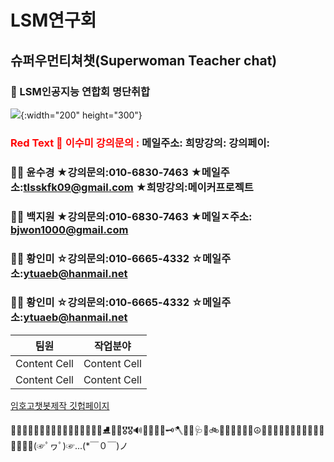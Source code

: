 # LSM연구회
## 슈퍼우먼티쳐챗(Superwoman Teacher chat)

### 🏤 LSM인공지능 연합회 명단취합

![](https://cdn.pixabay.com/photo/2014/04/03/11/55/robot-312566_960_720.png){:width="200" height="300"}


###  <span style="color:red">Red Text    👸 이수미 강의문의 :   </span>            메일주소:                    희망강의:                  강의페이: 

### 👩‍🦰 윤수경  ★강의문의:010-6830-7463    ★메일주소:tlsskfk09@gmail.com   ★희망강의:메이커프로젝트   
 
### 👩🏻 백지원 ★강의문의:010-6830-7463 ★메일ㅈ주소: bjwon1000@gmail.com    

### 👸🏻 황인미  ☆강의문의:010-6665-4332    ☆메일주소:ytuaeb@hanmail.net 

### 👧🏻 황인미  ☆강의문의:010-6665-4332    ☆메일주소:ytuaeb@hanmail.net 

|팀원|작업분야|
| ------------- | ------------- |
| Content Cell  | Content Cell  |
| Content Cell  | Content Cell  |

[임호고챗봇제작 깃헙페이지](https://user-images.githubusercontent.com/79739569/129294328-e0aeabb7-d54c-48a6-b9bd-c593222e1a10.png)












🎄🎆🎇🎉🎑🎫🧤👗🥻👟🥿👠👡🎿🎿🥅⛸🥈🏅🎖🎖🔊🔔🔔🔐🔑🗝🪓🧫🧫🩺💉🚲🚃🚋🚦🚦🚧🚧☮💟💔💛💚🚃👠🤦‍♀️🤦‍♂️💖🚞🌌🕍💤(☞ﾟヮﾟ)☞...(*￣０￣)ノ

 



